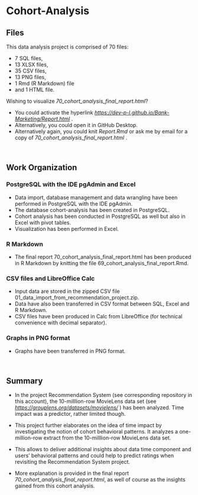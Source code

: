 # Cohort-Analysis


## Files

This data analysis project is comprised of 70 files:
  *	7 SQL files,
  *	13 XLSX files,
  *	35 CSV files,
  *	13 PNG files, 
  *	1 Rmd (R Markdown) file 
  *	and 1 HTML file. 

Wishing to visualize *70_cohort_analysis_final_report.html*?
  * You could activate the hyperlink *https://dev-p-l.github.io/Bank-Marketing/Report.html* .
  * Alternatively, you could open it in GitHub Desktop.
  * Alternatively again, you could knit *Report.Rmd* or ask me by email for a copy of *70_cohort_analysis_final_report.html* .

<br>

## Work Organization

### PostgreSQL with the IDE pgAdmin and Excel
  * Data import, database management and data wrangling 
have been performed in PostgreSQL with the IDE pgAdmin. 
  * The database cohort-analysis has been created in PostgreSQL. 
  * Cohort analysis has been conducted in PostgreSQL as well 
but also in Excel with pivot tables.
  * Visualization has been performed in Excel. 

### R Markdown
  * The final report 70_cohort_analysis_final_report.html
has been produced in R Markdown by knitting the file 69_cohort_analysis_final_report.Rmd. 

### CSV files and LibreOffice Calc
  * Input data are stored in the zipped CSV file 01_data_import_from_recommendation_project.zip. 
  * Data have also been transferred in CSV format between SQL, Excel and R Markdown. 
  * CSV files have been produced in Calc from LibreOffice (for technical convenience with decimal separator). 

### Graphs in PNG format
  * Graphs have been transferred in PNG format. 

<br>

## Summary

  * In the project Recommendation System (see corresponding repository in this account), 
the 10-milllion-row MovieLens data set (see *https://grouplens.org/datasets/movielens/* )
has been analyzed. Time impact was a predictor, rather limited though. 

  * This project further elaborates on the idea of time impact by investigating 
the notion of cohort behavioral patterns. It analyzes a one-million-row extract 
from the 10-milllion-row MovieLens data set. 

  * This allows to deliver additional insights about data time component and users’ behavioral patterns 
and could help to predict ratings when revisiting the Recommendation System project. 

  * More explanation is provided in the final report 
*70_cohort_analysis_final_report.html*, 
as well of course as the insights gained from this cohort analysis. 
